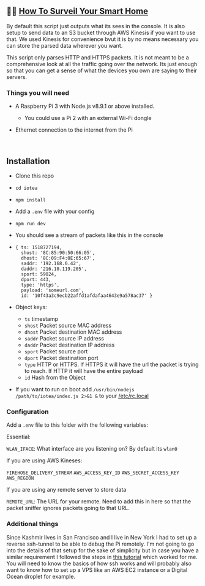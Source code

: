 
## 🔎🏡  [How To Surveil Your Smart Home](https://gizmodo.com/preview/how-to-surveil-your-smart-home-1822939698)



By default this script just outputs what its sees in the console. It is also setup to send data to an S3 bucket through AWS Kinesis if you want to use that. We used Kinesis for convenience bvut it is by no means necessary you can store the parsed data wherever you want.

This script only parses HTTP and HTTPS packets. It is not meant to be a comprehensive look at all the traffic going over the network. Its just enough so that you can get a sense of what the devices you own are saying to their servers.



### Things you will need

- A Raspberry Pi 3 with Node.js v8.9.1 or above installed.
  - You could use a Pi 2 with an external Wi-Fi dongle

- Ethernet connection to the internet from the Pi

  ​

## Installation

- Clone this repo

- `cd iotea `

- `npm install`

- Add a `.env` file with your config

- `npm run dev`

- You should see a stream of packets like this in the console

- ```{ ts: 1518727194,
  { ts: 1518727194,
    shost: '8C:85:90:50:66:05',
    dhost: '8C:09:F4:0E:65:67',
    saddr: '192.168.0.42',
    daddr: '216.10.119.205',
    sport: 59024,
    dport: 443,
    type: 'https',
    payload: 'someurl.com',
    id: '10f43a3c9ecb22affd1afdafaa4643e9a578ac37' }
  ```

- Object keys:

  - `ts` timestamp
  - `shost` Packet source MAC address
  - `dhost` Packet destination MAC address
  - `saddr` Packet source IP address
  - `daddr` Packet destination IP address
  - `sport` Packet source port
  - `dport` Packet destination port
  - `type`  HTTP or HTTPS. If HTTPS it will have the url the packet is trying to reach. If HTTP it will have the entire payload
  - `id` Hash from the Object

- If you want to run on boot add `/usr/bin/nodejs /path/to/iotea/index.js 2>&1 &` to your [/etc/rc.local](https://www.raspberrypi.org/documentation/linux/usage/rc-local.md)



### Configuration

Add a `.env` file to this folder with the following variables:

Essential:

`WLAN_IFACE`:  What interface are you listening on? By default its `wlan0`

If you are using AWS Kineses:

`FIREHOSE_DELIVERY_STREAM`
`AWS_ACCESS_KEY_ID`
`AWS_SECRET_ACCESS_KEY`
`AWS_REGION`



If you are using any remote server to store data

`REMOTE_URL`: The URL for your remote. Need to add this in here so that the packet sniffer ignores packets going to that URL. 






### Additional things

Since Kashmir lives in San Francisco and I live in New York I had to set up a reverse ssh-tunnel to be able to debug the Pi remotely. I'm not going to go into the details of that setup for the sake of simplicity but in case you have a similar requirement I followed the steps in [this tutorial](https://jerrygamblin.com/2016/04/23/persistent-reverse-ssh-tunnels-on-a-raspberrypi/) which worked for me. You will need to know the basics of how ssh works and will probably also want to know how to set up a VPS like an AWS EC2 instance or a Digital Ocean droplet for example.

